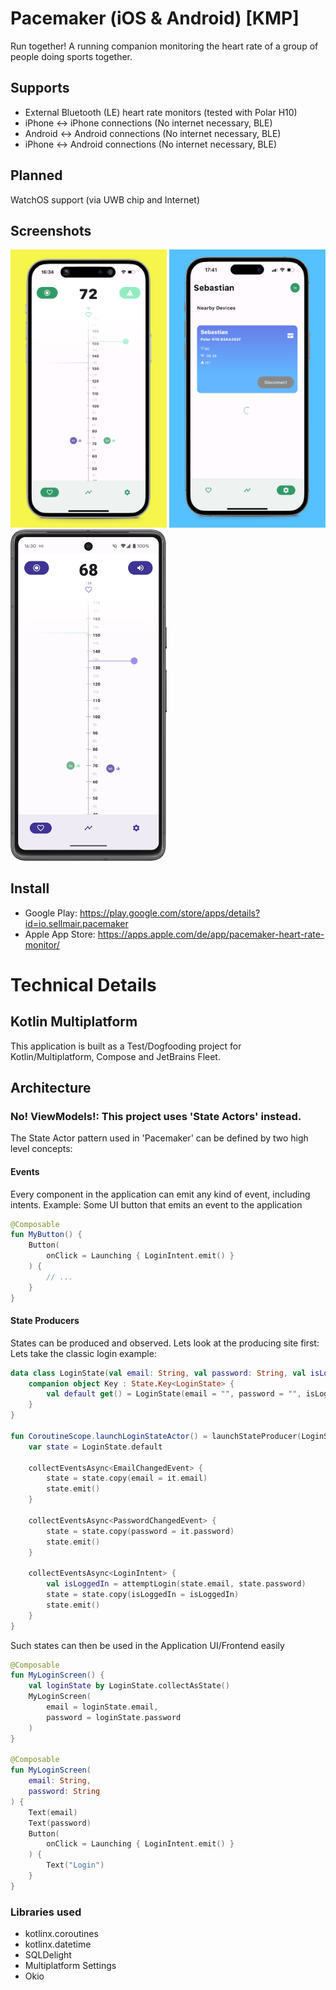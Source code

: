 # Pacemaker (iOS & Android) [KMP]

Run together! A running companion monitoring the heart rate of a group of people doing sports together.

## Supports

- External Bluetooth (LE) heart rate monitors (tested with Polar H10)
- iPhone <-> iPhone connections (No internet necessary, BLE)
- Android <-> Android connections (No internet necessary, BLE)
- iPhone <-> Android connections (No internet necessary, BLE)

## Planned

WatchOS support (via UWB chip and Internet)

## Screenshots

<p float="left">
    <img src="/.img/screenshot-ios-1.png" alt="Screenshot iOS" width="250">
    <img src="/.img/screenshot-ios-2.png" alt="Screenshot iOS" width="250">
    <img src="/.img/screenshot-android-1.png" alt="Screenshot iOS" width="250">
</p>

## Install

- Google Play: https://play.google.com/store/apps/details?id=io.sellmair.pacemaker
- Apple App Store: https://apps.apple.com/de/app/pacemaker-heart-rate-monitor/

# Technical Details

## Kotlin Multiplatform

This application is built as a Test/Dogfooding project for Kotlin/Multiplatform, Compose and JetBrains Fleet.

## Architecture

### No! ViewModels!: This project uses 'State Actors' instead.

The State Actor pattern used in 'Pacemaker' can be defined by two high level concepts:

#### Events

Every component in the application can emit any kind of event, including intents.
Example: Some UI button that emits an event to the application

```kotlin
@Composable
fun MyButton() {
    Button(
        onClick = Launching { LoginIntent.emit() }
    ) {
        // ...
    }
}
```

#### State Producers

States can be produced and observed. Lets look at the producing site first:<br>
Lets take the classic login example:

```kotlin
data class LoginState(val email: String, val password: String, val isLoggedIn: Boolean) : State {
    companion object Key : State.Key<LoginState> {
        val default get() = LoginState(email = "", password = "", isLoggedIn = false)
    }
}

fun CoroutineScope.launchLoginStateActor() = launchStateProducer(LoginState) {
    var state = LoginState.default

    collectEventsAsync<EmailChangedEvent> {
        state = state.copy(email = it.email)
        state.emit()
    }

    collectEventsAsync<PasswordChangedEvent> {
        state = state.copy(password = it.password)
        state.emit()
    }

    collectEventsAsync<LoginIntent> {
        val isLoggedIn = attemptLogin(state.email, state.password)
        state = state.copy(isLoggedIn = isLoggedIn)
        state.emit()
    }
}
```

Such states can then be used in the Application UI/Frontend easily

```kotlin
@Composable
fun MyLoginScreen() {
    val loginState by LoginState.collectAsState()
    MyLoginScreen(
        email = loginState.email,
        password = loginState.password
    )
}

@Composable
fun MyLoginScreen(
    email: String,
    password: String
) {
    Text(email)
    Text(password)
    Button(
        onClick = Launching { LoginIntent.emit() }
    ) {
        Text("Login")
    }
}
```

### Libraries used

- kotlinx.coroutines
- kotlinx.datetime
- SQLDelight
- Multiplatform Settings
- Okio


